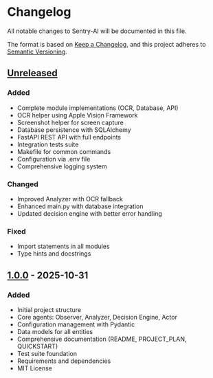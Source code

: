 # Changelog

All notable changes to Sentry-AI will be documented in this file.

The format is based on [Keep a Changelog](https://keepachangelog.com/en/1.0.0/),
and this project adheres to [Semantic Versioning](https://semver.org/spec/v2.0.0.html).

## [Unreleased]

### Added
- Complete module implementations (OCR, Database, API)
- OCR helper using Apple Vision Framework
- Screenshot helper for screen capture
- Database persistence with SQLAlchemy
- FastAPI REST API with full endpoints
- Integration tests suite
- Makefile for common commands
- Configuration via .env file
- Comprehensive logging system

### Changed
- Improved Analyzer with OCR fallback
- Enhanced main.py with database integration
- Updated decision engine with better error handling

### Fixed
- Import statements in all modules
- Type hints and docstrings

## [1.0.0] - 2025-10-31

### Added
- Initial project structure
- Core agents: Observer, Analyzer, Decision Engine, Actor
- Configuration management with Pydantic
- Data models for all entities
- Comprehensive documentation (README, PROJECT_PLAN, QUICKSTART)
- Test suite foundation
- Requirements and dependencies
- MIT License

[Unreleased]: https://github.com/lekesiz/Sentry-AI/compare/v1.0.0...HEAD
[1.0.0]: https://github.com/lekesiz/Sentry-AI/releases/tag/v1.0.0
